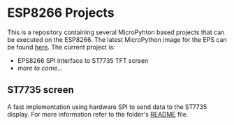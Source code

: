 # ESP8266 Projects

This is a repository containing several MicroPyhton based projects that can be executed on the ESP8266. The latest MicroPython image for the EPS can be found [here](http://micropython.org/download/#esp8266). The current project is:

- EPS8266 SPI interface to ST7735 TFT screen
- *more to come...*

## ST7735 screen

A fast implementation using hardware SPI to send data to the ST7735 display. For more information refer to the folder's [README](https://github.com/Muxelmann/esp8266-projects/tree/master/st7735-tft) file.



